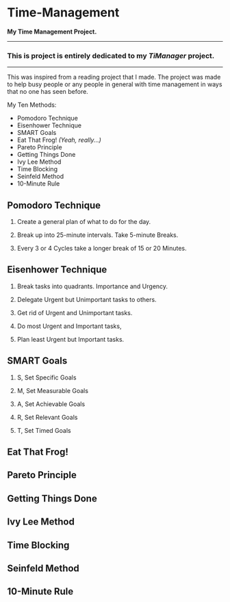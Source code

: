 # Time-Management
**My Time Management Project.**
***

### This is project is entirely dedicated to my _TiManager_ project.

---
This was inspired from a reading project that I made. The project was made to help busy people or any people in general with time management in ways that no one has seen before.

My Ten Methods:
* Pomodoro Technique
* Eisenhower Technique
* SMART Goals
* Eat That Frog! _(Yeah, really...)_
* Pareto Principle
* Getting Things Done
* Ivy Lee Method
* Time Blocking
* Seinfeld Method
* 10-Minute Rule

## Pomodoro Technique

1. Create a general plan of what to do for the day.


2. Break up into 25-minute intervals. Take 5-minute Breaks.


3. Every 3 or 4 Cycles take a longer break of 15 or 20 Minutes.

## Eisenhower Technique

1. Break tasks into quadrants. Importance and Urgency.


2. Delegate Urgent but Unimportant tasks to others.


3. Get rid of Urgent and Unimportant tasks.


4. Do most Urgent and Important tasks,


5. Plan least Urgent but Important tasks.

## SMART Goals

1. S, Set Specific Goals


2. M, Set Measurable Goals


3. A, Set Achievable Goals


4. R, Set Relevant Goals


5. T, Set Timed Goals

## Eat That Frog!


## Pareto Principle


## Getting Things Done


## Ivy Lee Method


## Time Blocking


## Seinfeld Method


## 10-Minute Rule

